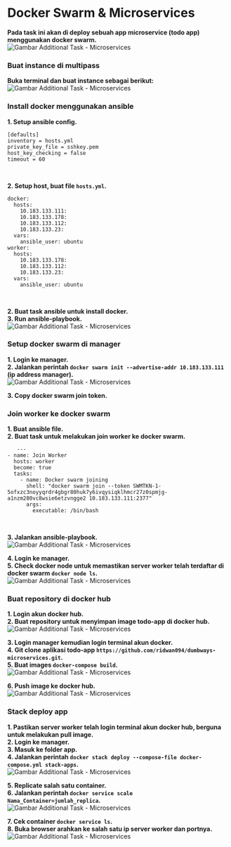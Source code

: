 # **Docker Swarm & Microservices**
**Pada task ini akan di deploy sebuah app microservice (todo app) menggunakan docker swarm.**<br>
![Gambar Additional Task - Microservices](screenshot/microservices.drawio.png)<br>

### **Buat instance di multipass**<br>
**Buka terminal dan buat instance sebagai berikut:**<br>
![Gambar Additional Task - Microservices](screenshot/gambar1.png)<br>

### **Install docker menggunakan ansible**<br>
**1. Setup ansible config.**<br>
```
[defaults]
inventory = hosts.yml
private_key_file = sshkey.pem
host_key_checking = false
timeout = 60
```
<br>

**2. Setup host, buat file `hosts.yml`.**<br>
```
docker:
  hosts:
    10.183.133.111:
    10.183.133.178:
    10.183.133.112:
    10.183.133.23:
  vars:
    ansible_user: ubuntu
worker:
  hosts:
    10.183.133.178:
    10.183.133.112:
    10.183.133.23:
  vars:
    ansible_user: ubuntu 
```
<br>

**2. Buat task ansible untuk install docker.**<br>
**3. Run ansible-playbook.**<br>
![Gambar Additional Task - Microservices](screenshot/gambar2.png)<br>

### **Setup docker swarm di manager**<br>
**1. Login ke manager.**<br>
**2. Jalankan perintah `docker swarm init --advertise-addr 10.183.133.111` (ip address manager).**<br>
![Gambar Additional Task - Microservices](screenshot/gambar3.png)<br>

**3. Copy docker swarm join token.**<br>

### **Join worker ke docker swarm**<br>
**1. Buat ansible file.**<br>
**2. Buat task untuk melakukan join worker ke docker swarm.**<br>
```
   ---
- name: Join Worker
  hosts: worker
  become: true
  tasks:
    - name: Docker swarm joining
      shell: "docker swarm join --token SWMTKN-1-5ofxzc3noyyqrdr4gbgr80huk7y6ivqysiqklhmcr27z0spmjg-a1nzm280vc8wsie6etzvngge2 10.183.133.111:2377"
      args:
        executable: /bin/bash
```
<br>

**3. Jalankan ansible-playbook.**<br>
![Gambar Additional Task - Microservices](screenshot/gambar4.png)<br>

**4. Login ke manager.**<br>
**5. Check docker node untuk memastikan server worker telah terdaftar di docker swarm `docker node ls`.**<br>
![Gambar Additional Task - Microservices](screenshot/gambar5.png)<br>

### **Buat repository di docker hub**<br>
**1. Login akun docker hub.**<br>
**2. Buat repository untuk menyimpan image todo-app di docker hub.**<br>
![Gambar Additional Task - Microservices](screenshot/docker-hub.png)<br>

**3. Login manager kemudian login terminal akun docker.**<br>
**4. Git clone aplikasi todo-app `https://github.com/ridwan094/dumbways-microservices.git`.**<br>
**5. Buat images `docker-compose build`.**<br>
![Gambar Additional Task - Microservices](screenshot/gambar6.png)<br>

**6. Push image ke docker hub.**<br>
![Gambar Additional Task - Microservices](screenshot/gambar7.png)<br>

### **Stack deploy app**<br>
**1. Pastikan server worker telah login terminal akun docker hub, berguna untuk melakukan pull image.**<br>
**2. Login ke manager.**<br>
**3. Masuk ke folder app.**<br>
**4. Jalankan perintah `docker stack deploy --compose-file docker-compose.yml stack-apps`.**<br>
![Gambar Additional Task - Microservices](screenshot/gambar8.png)<br>

**5. Replicate salah satu container.**<br>
**6. Jalankan perintah `docker service scale Nama_Container=jumlah_replica`.**<br>
![Gambar Additional Task - Microservices](screenshot/gambar9.png)<br>

**7. Cek container `docker service ls`.**<br>
**8. Buka browser arahkan ke salah satu ip server worker dan portnya.**<br>
![Gambar Additional Task - Microservices](screenshot/gambar10.png)<br>